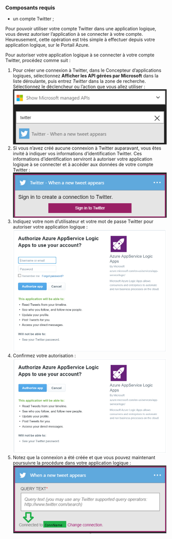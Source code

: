 ### Composants requis
* un compte Twitter ;

Pour pouvoir utiliser votre compte Twitter dans une application logique, vous devez autoriser l’application à se connecter à votre compte. Heureusement, cette opération est très simple à effectuer depuis votre application logique, sur le Portail Azure.

Pour autoriser votre application logique à se connecter à votre compte Twitter, procédez comme suit :

1. Pour créer une connexion à Twitter, dans le Concepteur d’applications logiques, sélectionnez **Afficher les API gérées par Microsoft** dans la liste déroulante, puis entrez *Twitter* dans la zone de recherche. Sélectionnez le déclencheur ou l’action que vous allez utiliser :  
   ![Image de connexion Twitter 0](./media/connectors-create-api-twitter/twitter-0.png)
2. Si vous n’avez créé aucune connexion à Twitter auparavant, vous êtes invité à indiquer vos informations d’identification Twitter. Ces informations d’identification serviront à autoriser votre application logique à se connecter et à accéder aux données de votre compte Twitter :  
   ![Image de connexion Twitter 1](./media/connectors-create-api-twitter/twitter-1.png)  
3. Indiquez votre nom d’utilisateur et votre mot de passe Twitter pour autoriser votre application logique :  
   ![Image de connexion Twitter 2](./media/connectors-create-api-twitter/twitter-2.png)  
4. Confirmez votre autorisation :  
   ![Image de connexion Twitter 3](./media/connectors-create-api-twitter/twitter-3.png)  
5. Notez que la connexion a été créée et que vous pouvez maintenant poursuivre la procédure dans votre application logique :  
   ![Image de connexion Twitter 4](./media/connectors-create-api-twitter/twitter-4.png)

<!---HONumber=AcomDC_0727_2016-->
